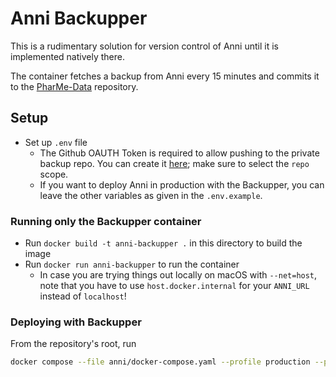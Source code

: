 # Anni Backupper

This is a rudimentary solution for version control of Anni until it is
implemented natively there.

The container fetches a backup from Anni every 15 minutes and commits it to the
[PharMe-Data](https://github.com/hpi-dhc/PharMe-Data) repository.

## Setup

- Set up `.env` file
  - The Github OAUTH Token is required to allow pushing to the private backup
    repo. You can create it [here](https://github.com/settings/tokens/new); make
    sure to select the `repo` scope.
  - If you want to deploy Anni in production with the Backupper, you can leave
    the other variables as given in the `.env.example`.

### Running only the Backupper container

- Run `docker build -t anni-backupper .` in this directory to build the
  image
- Run `docker run anni-backupper` to run the container
  - In case you are trying things out locally on macOS with `--net=host`, note
    that you have to use `host.docker.internal` for your `ANNI_URL` instead of
    `localhost`!

### Deploying with Backupper

From the repository's root, run

```sh
docker compose --file anni/docker-compose.yaml --profile production --profile with-backupper up
```
